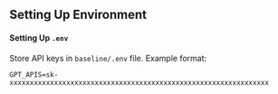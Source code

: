 ## Setting Up Environment

#### Setting Up `.env`

Store API keys in `baseline/.env` file. Example format:

```
GPT_APIS=sk-xxxxxxxxxxxxxxxxxxxxxxxxxxxxxxxxxxxxxxxxxxxxxxxxxxxxxxxxxxxxxxxx
```